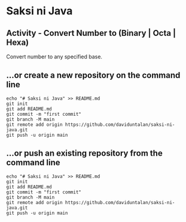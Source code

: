# Saksi ni Java
## Activity - Convert Number to (Binary | Octa | Hexa)
Convert number to any specified base.

## …or create a new repository on the command line

```
echo "# Saksi ni Java" >> README.md
git init
git add README.md
git commit -m "first commit"
git branch -M main
git remote add origin https://github.com/daviduntalan/saksi-ni-java.git
git push -u origin main
```

## …or push an existing repository from the command line

```
echo "# Saksi ni Java" >> README.md
git init
git add README.md
git commit -m "first commit"
git branch -M main
git remote add origin https://github.com/daviduntalan/saksi-ni-java.git
git push -u origin main
```
